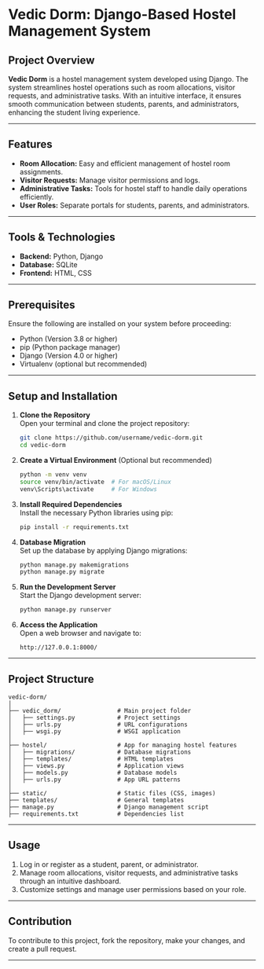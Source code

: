 
# Vedic Dorm: Django-Based Hostel Management System

## Project Overview
**Vedic Dorm** is a hostel management system developed using Django. The system streamlines hostel operations such as room allocations, visitor requests, and administrative tasks. With an intuitive interface, it ensures smooth communication between students, parents, and administrators, enhancing the student living experience.

---

## Features
- **Room Allocation:** Easy and efficient management of hostel room assignments.
- **Visitor Requests:** Manage visitor permissions and logs.
- **Administrative Tasks:** Tools for hostel staff to handle daily operations efficiently.
- **User Roles:** Separate portals for students, parents, and administrators.

---

## Tools & Technologies
- **Backend:** Python, Django
- **Database:** SQLite
- **Frontend:** HTML, CSS

---

## Prerequisites
Ensure the following are installed on your system before proceeding:
- Python (Version 3.8 or higher)
- pip (Python package manager)
- Django (Version 4.0 or higher)
- Virtualenv (optional but recommended)

---

## Setup and Installation

1. **Clone the Repository**  
   Open your terminal and clone the project repository:
   ```bash
   git clone https://github.com/username/vedic-dorm.git
   cd vedic-dorm
   ```

2. **Create a Virtual Environment** (Optional but recommended)  
   ```bash
   python -m venv venv
   source venv/bin/activate  # For macOS/Linux
   venv\Scripts\activate     # For Windows
   ```

3. **Install Required Dependencies**  
   Install the necessary Python libraries using pip:
   ```bash
   pip install -r requirements.txt
   ```

4. **Database Migration**  
   Set up the database by applying Django migrations:
   ```bash
   python manage.py makemigrations
   python manage.py migrate
   ```

5. **Run the Development Server**  
   Start the Django development server:
   ```bash
   python manage.py runserver
   ```

6. **Access the Application**  
   Open a web browser and navigate to:
   ```
   http://127.0.0.1:8000/
   ```

---

## Project Structure
```
vedic-dorm/
│
├── vedic_dorm/                # Main project folder
│   ├── settings.py            # Project settings
│   ├── urls.py                # URL configurations
│   ├── wsgi.py                # WSGI application
│
├── hostel/                    # App for managing hostel features
│   ├── migrations/            # Database migrations
│   ├── templates/             # HTML templates
│   ├── views.py               # Application views
│   ├── models.py              # Database models
│   ├── urls.py                # App URL patterns
│
├── static/                    # Static files (CSS, images)
├── templates/                 # General templates
├── manage.py                  # Django management script
├── requirements.txt           # Dependencies list
```

---

## Usage
1. Log in or register as a student, parent, or administrator.
2. Manage room allocations, visitor requests, and administrative tasks through an intuitive dashboard.
3. Customize settings and manage user permissions based on your role.

---

## Contribution
To contribute to this project, fork the repository, make your changes, and create a pull request.

---

